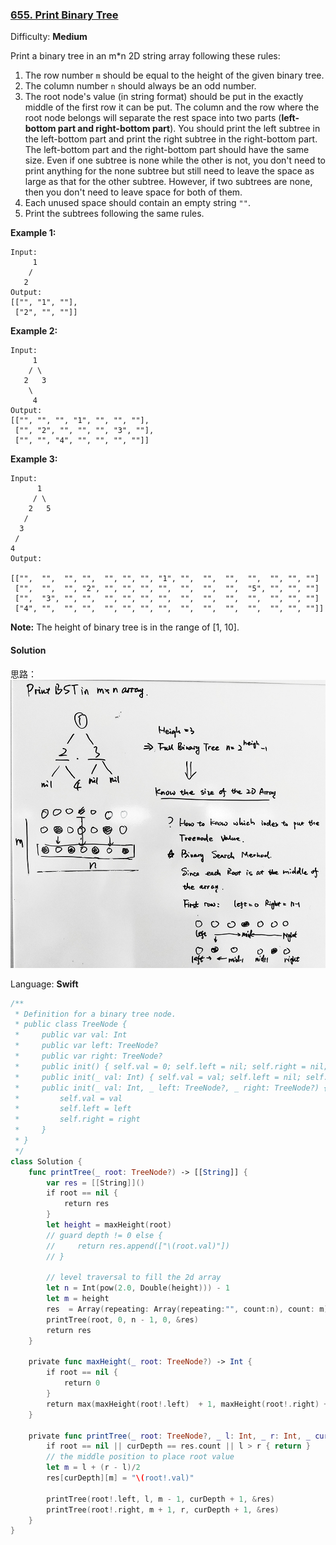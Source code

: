 ### [655\. Print Binary Tree](https://leetcode.com/problems/print-binary-tree/)

Difficulty: **Medium**


Print a binary tree in an m*n 2D string array following these rules:

1.  The row number `m` should be equal to the height of the given binary tree.
2.  The column number `n` should always be an odd number.
3.  The root node's value (in string format) should be put in the exactly middle of the first row it can be put. The column and the row where the root node belongs will separate the rest space into two parts (**left-bottom part and right-bottom part**). You should print the left subtree in the left-bottom part and print the right subtree in the right-bottom part. The left-bottom part and the right-bottom part should have the same size. Even if one subtree is none while the other is not, you don't need to print anything for the none subtree but still need to leave the space as large as that for the other subtree. However, if two subtrees are none, then you don't need to leave space for both of them.
4.  Each unused space should contain an empty string `""`.
5.  Print the subtrees following the same rules.

**Example 1:**  

```
Input:
     1
    /
   2
Output:
[["", "1", ""],
 ["2", "", ""]]
```

**Example 2:**  

```
Input:
     1
    / \
   2   3
    \
     4
Output:
[["", "", "", "1", "", "", ""],
 ["", "2", "", "", "", "3", ""],
 ["", "", "4", "", "", "", ""]]
```

**Example 3:**  

```
Input:
      1
     / \
    2   5
   / 
  3 
 / 
4 
Output:

[["",  "",  "", "",  "", "", "", "1", "",  "",  "",  "",  "", "", ""]
 ["",  "",  "", "2", "", "", "", "",  "",  "",  "",  "5", "", "", ""]
 ["",  "3", "", "",  "", "", "", "",  "",  "",  "",  "",  "", "", ""]
 ["4", "",  "", "",  "", "", "", "",  "",  "",  "",  "",  "", "", ""]]
```

**Note:** The height of binary tree is in the range of [1, 10].


#### Solution
思路：
![](leetcode_655.jpg)

Language: **Swift**

```swift
/**
 * Definition for a binary tree node.
 * public class TreeNode {
 *     public var val: Int
 *     public var left: TreeNode?
 *     public var right: TreeNode?
 *     public init() { self.val = 0; self.left = nil; self.right = nil; }
 *     public init(_ val: Int) { self.val = val; self.left = nil; self.right = nil; }
 *     public init(_ val: Int, _ left: TreeNode?, _ right: TreeNode?) {
 *         self.val = val
 *         self.left = left
 *         self.right = right
 *     }
 * }
 */
class Solution {
    func printTree(_ root: TreeNode?) -> [[String]] {
        var res = [[String]]()
        if root == nil {
            return res
        }
        let height = maxHeight(root)
        // guard depth != 0 else {
        //     return res.append(["\(root.val)"])
        // }
        
        // level traversal to fill the 2d array
        let n = Int(pow(2.0, Double(height))) - 1
        let m = height
        res  = Array(repeating: Array(repeating:"", count:n), count: m)
        printTree(root, 0, n - 1, 0, &res)
        return res
    }
    
    private func maxHeight(_ root: TreeNode?) -> Int {
        if root == nil {
            return 0
        }
        return max(maxHeight(root!.left)  + 1, maxHeight(root!.right) + 1)
    }
    
    private func printTree(_ root: TreeNode?, _ l: Int, _ r: Int, _ curDepth: Int, _ res: inout [[String]]) {
        if root == nil || curDepth == res.count || l > r { return }
        // the middle position to place root value
        let m = l + (r - l)/2
        res[curDepth][m] = "\(root!.val)"
        
        printTree(root!.left, l, m - 1, curDepth + 1, &res)
        printTree(root!.right, m + 1, r, curDepth + 1, &res)
    }
}
```